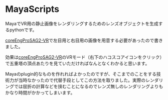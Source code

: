# MayaScripts

MayaでVR用の静止画像をレンダリングするためのレンズオブジェクトを生成するpythonです。

[coreEngProSAG2-VR](https://github.com/whatasoda/coreEngProSAG2-VR)で左目用と右目用の画像を用意する必要があったので書きました。

効果は[coreEngProSAG2-VR](https://github.com/whatasoda/coreEngProSAG2-VR)のVRモード（右下のハコスコアイコンをクリック）で五重塔の頂点あたりを見ていただければなんとなくわかると思います。

Mayaのplugin的なものを作れればよかったのですが、そこまでのことをする技術力が当時なかったので代替手段としてこの方法を取りました。実際のレンダリングでは屈折の計算などを挟むことになるのでレンズ無しのレンダリングよりもかなり時間がかかってしまいます。
